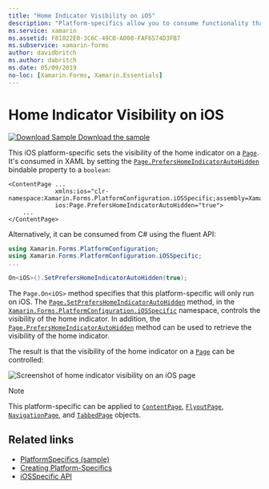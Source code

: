 ```yaml
---
title: "Home Indicator Visibility on iOS"
description: "Platform-specifics allow you to consume functionality that's only available on a specific platform, without implementing custom renderers or effects. This article explains how to consume the iOS platform-specific that sets the visibility of the home indicator on a Page."
ms.service: xamarin
ms.assetid: F81022E0-3C6C-49C0-A000-FAF6574D3FB7
ms.subservice: xamarin-forms
author: davidbritch
ms.author: dabritch
ms.date: 05/09/2019
no-loc: [Xamarin.Forms, Xamarin.Essentials]
---
```


# Home Indicator Visibility on iOS

[![Download Sample](~/media/shared/download.png) Download the sample](/samples/xamarin/xamarin-forms-samples/userinterface-platformspecifics)

This iOS platform-specific sets the visibility of the home indicator on a [`Page`](xref:Xamarin.Forms.Page). It's consumed in XAML by setting the [`Page.PrefersHomeIndicatorAutoHidden`](xref:Xamarin.Forms.PlatformConfiguration.iOSSpecific.Page.PrefersHomeIndicatorAutoHiddenProperty) bindable property to a `boolean`:

```xaml
<ContentPage ...
             xmlns:ios="clr-namespace:Xamarin.Forms.PlatformConfiguration.iOSSpecific;assembly=Xamarin.Forms.Core"
             ios:Page.PrefersHomeIndicatorAutoHidden="true">
    ...
</ContentPage>
```

Alternatively, it can be consumed from C# using the fluent API:

```csharp
using Xamarin.Forms.PlatformConfiguration;
using Xamarin.Forms.PlatformConfiguration.iOSSpecific;
...

On<iOS>().SetPrefersHomeIndicatorAutoHidden(true);
```

The `Page.On<iOS>` method specifies that this platform-specific will only run on iOS. The [`Page.SetPrefersHomeIndicatorAutoHidden`](xref:Xamarin.Forms.PlatformConfiguration.iOSSpecific.Page.SetPrefersHomeIndicatorAutoHidden(Xamarin.Forms.IPlatformElementConfiguration{Xamarin.Forms.PlatformConfiguration.iOS,Xamarin.Forms.Page},System.Boolean)) method, in the [`Xamarin.Forms.PlatformConfiguration.iOSSpecific`](xref:Xamarin.Forms.PlatformConfiguration.iOSSpecific) namespace, controls the visibility of the home indicator. In addition, the [`Page.PrefersHomeIndicatorAutoHidden`](xref:Xamarin.Forms.PlatformConfiguration.iOSSpecific.Page.PrefersHomeIndicatorAutoHidden(Xamarin.Forms.IPlatformElementConfiguration{Xamarin.Forms.PlatformConfiguration.iOS,Xamarin.Forms.Page})) method can be used to retrieve the visibility of the home indicator.

The result is that the visibility of the home indicator on a [`Page`](xref:Xamarin.Forms.Page) can be controlled:

![Screenshot of home indicator visibility on an iOS page](page-home-indicator-images/home-indicator-visibility.png "Page home indicator visibility")

> [!NOTE]
> This platform-specific can be applied to [`ContentPage`](xref:Xamarin.Forms.ContentPage), [`FlyoutPage`](xref:Xamarin.Forms.FlyoutPage), [`NavigationPage`](xref:Xamarin.Forms.NavigationPage), and [`TabbedPage`](xref:Xamarin.Forms.TabbedPage) objects.

## Related links

- [PlatformSpecifics (sample)](/samples/xamarin/xamarin-forms-samples/userinterface-platformspecifics)
- [Creating Platform-Specifics](~/xamarin-forms/platform/platform-specifics/index.md#creating-platform-specifics)
- [iOSSpecific API](xref:Xamarin.Forms.PlatformConfiguration.iOSSpecific)